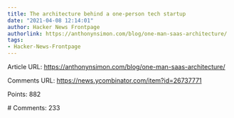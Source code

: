 ```yaml
---
title: The architecture behind a one-person tech startup
date: "2021-04-08 12:14:01"
author: Hacker News Frontpage
authorlink: https://anthonynsimon.com/blog/one-man-saas-architecture/
tags:
- Hacker-News-Frontpage
---
```


<p>Article URL: <a href="https://anthonynsimon.com/blog/one-man-saas-architecture/">https://anthonynsimon.com/blog/one-man-saas-architecture/</a></p>
<p>Comments URL: <a href="https://news.ycombinator.com/item?id=26737771">https://news.ycombinator.com/item?id=26737771</a></p>
<p>Points: 882</p>
<p># Comments: 233</p>

